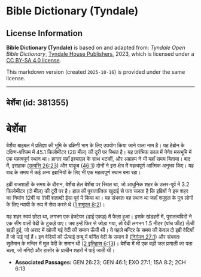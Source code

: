 # Bible Dictionary (Tyndale)

## License Information

**Bible Dictionary (Tyndale)** is based on and adapted from: _Tyndale Open Bible Dictionary_, [Tyndale House Publishers](https://tyndaleopenresources.com/), 2023, which is licensed under a [CC BY-SA 4.0 license](https://creativecommons.org/licenses/by-sa/4.0/legalcode.en).

This markdown version (created `2025-10-16`) is provided under the same license.



--------------------------------

## बेर्शेबा (id: 381355)

बेर्शेबा
========

बेर्शेबा बाइबल में प्रतिज्ञा की भूमि के दक्षिणी भाग के लिए उपयोग किया जाने वाला नाम है। यह हेब्रोन के दक्षिण\-पश्चिम में 45\.1 किलोमीटर (28 मील) की दूरी पर स्थित है। यह प्रारंभिक काल में नेगेव मरूभूमि में एक महत्वपूर्ण स्थान था। हागार यहाँ इश्माएल के साथ भटकीं, और अब्राहम ने भी यहाँ समय बिताया। बाद में, इसहाक ([उत्पत्ति 26:23](https://ref.ly/Gen26:23)) और याकूब ([46:1](https://ref.ly/Gen46:1)) दोनों ने इस क्षेत्र में महत्वपूर्ण आत्मिक अनुभव किए। यह बाद के समय में कई अन्य इब्रानियों के लिए भी एक महत्वपूर्ण स्थान बना रहा।

इब्री राजशाही के समय के दौरान, बेर्शेबा तेल बेर्शेबा पर स्थित था, जो आधुनिक शहर के उत्तर\-पूर्व में 3\.2 किलोमीटर (दो मील) की दूरी पर है। हाल की पुरातात्विक खुदाई से पता चलता है कि इब्रियों ने इस शहर का निर्माण 12वीं या 11वीं शताब्दी ईसा पूर्व में किया था। यह संभवतः वह स्थान था जहाँ शमूएल के पुत्र लोगों के लिए न्यायी के रूप में सेवा करते थे ([1 शमूएल 8:2](https://ref.ly/1Sam8:2))।

यह शहर स्वयं छोटा था, लगभग एक हेक्टेयर (ढाई एकड़) में फैला हुआ। इसके खंडहरों में, पुरातत्वविदों ने एक सींग वाली वेदी के टुकड़े पाए। जब इन्हें फिर से जोड़ा गया, तो वेदी लगभग 1\.5 मीटर (पांच फीट) ऊँची खड़ी हुई, जो अराद में खोजी गई वेदी की समान ऊँची थी। ये पहले मन्दिर के समय की केवल दो इब्री वेदियाँ हैं जो पाई गई हैं। इन वेदियों की ऊँचाई तम्बू में वर्णित वेदी के समान है ([निर्गमन 27:1](https://ref.ly/Exod27:1)) और संभवतः सुलैमान के मन्दिर में मूल वेदी के समान थी ([2 इतिहास 6:13](https://ref.ly/2Chr6:13))। बेर्शेबा में भी एक बड़ी जल प्रणाली का पता चला, जो मगिद्दो और हासोर के प्राचीन शहरों में पाई जाती थी। 

* **Associated Passages:** GEN 26:23; GEN 46:1; EXO 27:1; 1SA 8:2; 2CH 6:13

